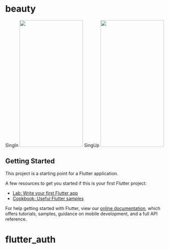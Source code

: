 # beauty
SingIn 
<img src="https://user-images.githubusercontent.com/48431147/132960586-61f48ee0-ffd2-4a33-b8b4-60641d2cdaa1.png" width="200" height="400" />
SingUp
<img src="https://user-images.githubusercontent.com/48431147/132960589-45cd8034-4f15-4932-8cfe-7774db9abcb4.png" width="200" height="400" />
 

## Getting Started

This project is a starting point for a Flutter application.

A few resources to get you started if this is your first Flutter project:

- [Lab: Write your first Flutter app](https://flutter.dev/docs/get-started/codelab)
- [Cookbook: Useful Flutter samples](https://flutter.dev/docs/cookbook)

For help getting started with Flutter, view our
[online documentation](https://flutter.dev/docs), which offers tutorials,
samples, guidance on mobile development, and a full API reference.






# flutter_auth
 
